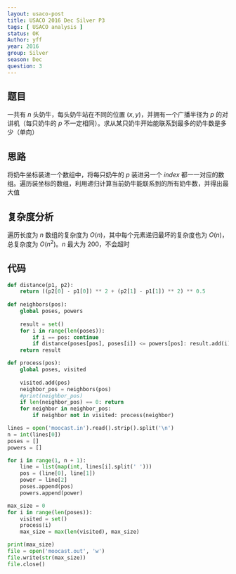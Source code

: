 ```yaml
---
layout: usaco-post
title: USACO 2016 Dec Silver P3
tags: [ USACO analysis ]
status: OK
Author: yff
year: 2016
group: Silver
season: Dec
question: 3
---
```

## 题目

一共有 $n$ 头奶牛，每头奶牛站在不同的位置 $(x, y)$，并拥有一个广播半径为 $p$ 的对讲机（每只奶牛的 $p$ 不一定相同）。求从某只奶牛开始能联系到最多的奶牛数是多少（单向）

## 思路

将奶牛坐标装进一个数组中，将每只奶牛的 $p$ 装进另一个 $index$ 都一一对应的数组。遍历装坐标的数组，利用递归计算当前奶牛能联系到的所有奶牛数，并得出最大值

## 复杂度分析

遍历长度为 $n$ 数组的复杂度为 $O(n)$，其中每个元素递归最坏的复杂度也为 $O(n)$，总复杂度为 $O(n^2)$。$n$ 最大为 200，不会超时

## 代码

```python
def distance(p1, p2):
	return ((p2[0] - p1[0]) ** 2 + (p2[1] - p1[1]) ** 2) ** 0.5
	
def neighbors(pos):
	global poses, powers
	
	result = set()
	for i in range(len(poses)):
		if i == pos: continue
		if distance(poses[pos], poses[i]) <= powers[pos]: result.add(i)
	return result

def process(pos):
	global poses, visited
	
	visited.add(pos)
	neighbor_pos = neighbors(pos)
	#print(neighbor_pos)
	if len(neighbor_pos) == 0: return
	for neighbor in neighbor_pos:
		if neighbor not in visited: process(neighbor)

lines = open('moocast.in').read().strip().split('\n')
n = int(lines[0])
poses = []
powers = []

for i in range(1, n + 1):
	line = list(map(int, lines[i].split(' ')))
	pos = (line[0], line[1])
	power = line[2]
	poses.append(pos)
	powers.append(power)

max_size = 0
for i in range(len(poses)):
	visited = set()
	process(i)
	max_size = max(len(visited), max_size)

print(max_size)
file = open('moocast.out', 'w')
file.write(str(max_size))
file.close()
```

